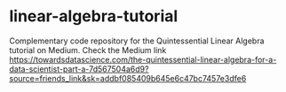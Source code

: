 # linear-algebra-tutorial
Complementary code repository for the Quintessential Linear Algebra tutorial on Medium.
Check the Medium link https://towardsdatascience.com/the-quintessential-linear-algebra-for-a-data-scientist-part-a-7d567504a6d9?source=friends_link&sk=addbf085409b645e6c47bc7457e3dfe6

